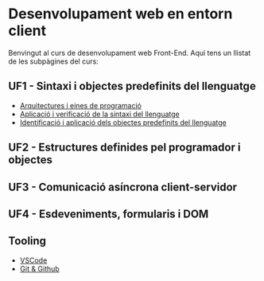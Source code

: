 # Desenvolupament web en entorn client

Benvingut al curs de desenvolupament web Front-End. Aquí tens un llistat de les subpàgines del curs:

## UF1 - Sintaxi i objectes predefinits del llenguatge

- [Arquitectures i eines de programació](./UF1/UF1.1/UF1.1.md)
- [Aplicació i verificació de la sintaxi del llenguatge](./UF1/UF1.2/UF1.2_a.md)
- [Identificació i aplicació dels objectes predefinits del llenguatge]()

## UF2 - Estructures definides pel programador i objectes

## UF3 - Comunicació asíncrona client-servidor

## UF4 - Esdeveniments, formularis i DOM

## Tooling

- [VSCode](./Tooling/vscode.md)
- [Git & Github](./Tooling/github.md)
